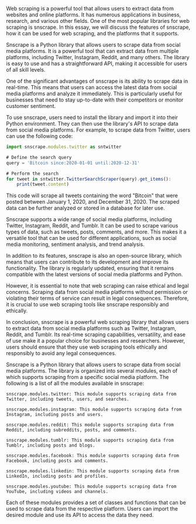 Web scraping is a powerful tool that allows users to extract data from websites and online platforms. 
It has numerous applications in business, research, 
and various other fields. 
One of the most popular libraries for web scraping is snscrape. In this essay, we will discuss the features of snscrape, how it can be used for web scraping, 
and the platforms that it supports.

Snscrape is a Python library that allows users to scrape data from social media platforms. 
It is a powerful tool that can extract data from multiple platforms, including Twitter, Instagram, Reddit, and many others. 
The library is easy to use and has a straightforward API, making it accessible for users of all skill levels.

One of the significant advantages of snscrape is its ability to scrape data in real-time. 
This means that users can access the latest data from social media platforms and analyze it immediately. 
This is particularly useful for businesses that need to stay up-to-date with their competitors or monitor customer sentiment.

To use snscrape, users need to install the library and import it into their Python environment. 
They can then use the library's API to scrape data from social media platforms. For example, to scrape data from Twitter, users can use the following code:

``` js
import snscrape.modules.twitter as sntwitter

# Define the search query
query = 'Bitcoin since:2020-01-01 until:2020-12-31'

# Perform the search
for tweet in sntwitter.TwitterSearchScraper(query).get_items():
    print(tweet.content)
```
This code will scrape all tweets containing the word "Bitcoin" that were posted between January 1, 2020, and December 31, 2020. 
The scraped data can be further analyzed or stored in a database for later use.

Snscrape supports a wide range of social media platforms, including Twitter, Instagram, Reddit, and Tumblr. 
It can be used to scrape various types of data, such as tweets, posts, comments, and more. 
This makes it a versatile tool that can be used for different applications, such as social media monitoring, sentiment analysis, and trend analysis.

In addition to its features, snscrape is also an open-source library, 
which means that users can contribute to its development and improve its functionality. 
The library is regularly updated, ensuring that it remains compatible with the latest versions of social media platforms and Python.

However, it is essential to note that web scraping can raise ethical and legal concerns. 
Scraping data from social media platforms without permission or violating their terms of service can result in legal consequences. 
Therefore, it is crucial to use web scraping tools like snscrape responsibly and ethically.

In conclusion, snscrape is a powerful web scraping library that allows users to extract data from social media platforms such as Twitter, 
Instagram, Reddit, and Tumblr. Its real-time scraping capabilities, versatility, and ease of use make it a popular choice for businesses and researchers. 
However, users should ensure that they use web scraping tools ethically and responsibly to avoid any legal consequences.

Snscrape is a Python library that allows users to scrape data from social media platforms. 
The library is organized into several modules, each of which supports scraping from a specific social media platform. 
The following is a list of all the modules available in snscrape:
```
snscrape.modules.twitter: This module supports scraping data from Twitter, including tweets, users, and searches.

snscrape.modules.instagram: This module supports scraping data from Instagram, including posts and users.

snscrape.modules.reddit: This module supports scraping data from Reddit, including subreddits, posts, and comments.

snscrape.modules.tumblr: This module supports scraping data from Tumblr, including posts and blogs.

snscrape.modules.facebook: This module supports scraping data from Facebook, including posts and comments.

snscrape.modules.linkedin: This module supports scraping data from LinkedIn, including posts and profiles.

snscrape.modules.youtube: This module supports scraping data from YouTube, including videos and channels.
```

Each of these modules provides a set of classes and functions that can be used to scrape data from the respective platform. 
Users can import the desired module and use its API to access the data they need.

